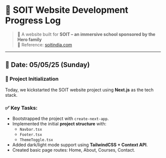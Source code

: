 # 📘 SOIT Website Development Progress Log

> 🏫 A website built for **SOIT – an immersive school sponsored by the Hero family**  
> 🔗 Reference: [soitindia.com](https://soitindia.com)

---

## 📅 Date: 05/05/25 (Sunday)

### 🚀 Project Initialization
Today, we kickstarted the SOIT website project using **Next.js** as the tech stack.

### ✅ Key Tasks:
- Bootstrapped the project with `create-next-app`.
- Implemented the initial **project structure** with:
  - `Navbar.tsx`
  - `Footer.tsx`
  - `ThemeToggle.tsx`
- Added dark/light mode support using **TailwindCSS + Context API**.
- Created basic page routes: Home, About, Courses, Contact.


